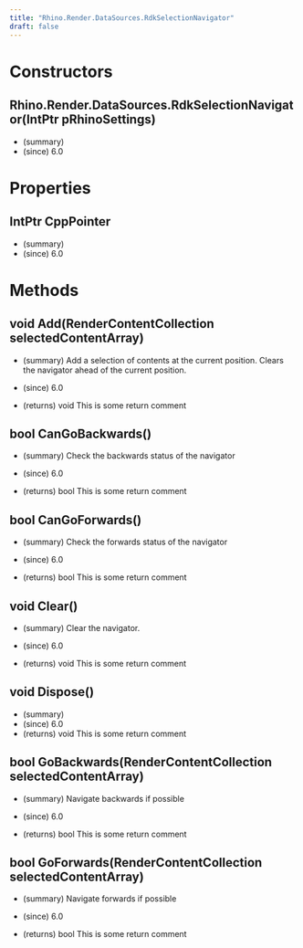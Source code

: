 ```yaml
---
title: "Rhino.Render.DataSources.RdkSelectionNavigator"
draft: false
---
```


# Constructors
## Rhino.Render.DataSources.RdkSelectionNavigator(IntPtr pRhinoSettings)
- (summary) 
- (since) 6.0
# Properties
## IntPtr CppPointer
- (summary) 
- (since) 6.0
# Methods
## void Add(RenderContentCollection selectedContentArray)
- (summary) 
     Add a selection of contents at the current position.
   Clears the navigator ahead of the current position.
     
- (since) 6.0
- (returns) void This is some return comment
## bool CanGoBackwards()
- (summary) 
     Check the backwards status of the navigator
     
- (since) 6.0
- (returns) bool This is some return comment
## bool CanGoForwards()
- (summary) 
     Check the forwards status of the navigator
     
- (since) 6.0
- (returns) bool This is some return comment
## void Clear()
- (summary) 
     Clear the navigator.
     
- (since) 6.0
- (returns) void This is some return comment
## void Dispose()
- (summary) 
- (since) 6.0
- (returns) void This is some return comment
## bool GoBackwards(RenderContentCollection selectedContentArray)
- (summary) 
     Navigate backwards if possible
     
- (since) 6.0
- (returns) bool This is some return comment
## bool GoForwards(RenderContentCollection selectedContentArray)
- (summary) 
     Navigate forwards if possible
     
- (since) 6.0
- (returns) bool This is some return comment
